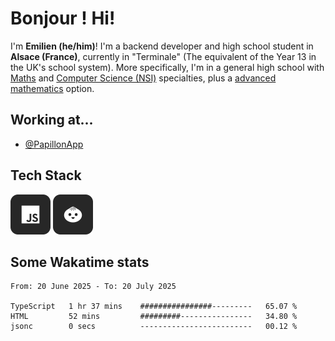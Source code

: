 # Bonjour ! Hi!
I'm **Emilien (he/him)**! I'm a backend developer and high school student in **Alsace (France)**, currently in "Terminale" (The equivalent of the Year 13 in the UK's school system). More specifically, I'm in a general high school with [Maths](https://www.letudiant.fr/lycee/specialites-bac-general/article/presentation-et-programme-de-la-specialite-mathematiques-en-classe-de-premiere.html) and [Computer Science (NSI)](https://www.letudiant.fr/lycee/specialites-bac-general/article/la-specialite-nsi-en-un-clin-d-oeil.html) specialties, plus a [advanced mathematics](https://www.letudiant.fr/lycee/specialites-bac-general/article/maths-expertes-une-option-indispensable-pour-integrer-une-ecole-dingenieurs.html) option.

## Working at...
- [@PapillonApp](https://github.com/PapillonApp)

## Tech Stack
<div>
    <img src="https://github.com/oriionn/oriionn/blob/main/icons/javascript.png?raw=true" width="64" height="64" />
    <img src="https://github.com/oriionn/oriionn/blob/main/icons/bun.png?raw=true" width="64" height="64" />
</div>

## Some Wakatime stats
<!--START_SECTION:waka-->

```plain
From: 20 June 2025 - To: 20 July 2025

TypeScript   1 hr 37 mins    ################---------   65.07 %
HTML         52 mins         #########----------------   34.80 %
jsonc        0 secs          -------------------------   00.12 %
```

<!--END_SECTION:waka-->

